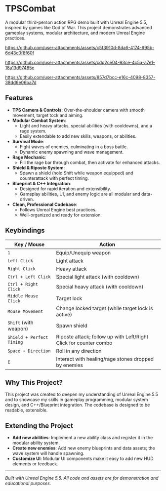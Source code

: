 # TPSCombat

A modular third-person action RPG demo built with Unreal Engine 5.5, inspired by games like God of War. 
This project demonstrates advanced gameplay systems, modular architecture, and modern Unreal Engine practices.


https://github.com/user-attachments/assets/c5f3910d-8da6-4174-995b-6d43c0f8f60f


https://github.com/user-attachments/assets/cdd2ce04-93ce-4c5a-a7e1-18a13d97485e


https://github.com/user-attachments/assets/857d7bcc-e16c-4098-8357-38dd6e06ba7d

## Features

- **TPS Camera & Controls**: Over-the-shoulder camera with smooth movement, target tock and aiming.
- **Modular Combat System**: 
  - Light and heavy attacks, special abilities (with cooldowns), and a rage system.
  - Easily extendable to add new skills, weapons, or abilities.
- **Survival Mode**: 
  - Fight waves of enemies, culminating in a boss battle.
  - Dynamic enemy spawning and wave management.
- **Rage Mechanic**: 
  - Fill the rage bar through combat, then activate for enhanced attacks.
- **Shield & Riposte System**:
  - Spawn a shield (hold Shift while weapon equipped) and counterattack with perfect timing.
- **Blueprint & C++ Integration**: 
  - Designed for rapid iteration and extensibility.
  - Gameplay abilities, UI, and enemy logic are all modular and data-driven.
- **Clean, Professional Codebase**: 
  - Follows Unreal Engine best practices.
  - Well-organized and ready for extension.

## Keybindings

| Key / Mouse              | Action                                                                 |
|--------------------------|------------------------------------------------------------------------|
| `1`                      | Equip/Unequip weapon                                                   |
| `Left Click`             | Light attack                                                           |
| `Right Click`            | Heavy attack                                                           |
| `Ctrl + Left Click`      | Special light attack (with cooldown)                                   |
| `Ctrl + Right Click`     | Special heavy attack (with cooldown)                                   |
| `Middle Mouse Click`     | Target lock                                                            |
| `Mouse Movement`         | Change locked target (while target lock is active)                     |
| `Shift` (with weapon)    | Spawn shield                                                           |
| `Shield + Perfect Timing`| Riposte attack; follow up with Left/Right Click for counter combo      |
| `Space + Direction`      | Roll in any direction                                                  |
| `E`                      | Interact with healing/rage stones dropped by enemies                   |


## Why This Project?

This project was created to deepen my understanding of Unreal Engine 5.5 and to showcase my skills in gameplay programming, 
modular system design, and C++/Blueprint integration. 
The codebase is designed to be readable, extensible.

## Extending the Project

- **Add new abilities**: Implement a new ability class and register it in the modular ability system.
- **Create new enemies**: Add new enemy blueprints and data assets; the wave system will handle spawning.
- **Customize UI**: Modular UI components make it easy to add new HUD elements or feedback.

---

*Built with Unreal Engine 5.5. All code and assets are for demonstration and educational purposes.*
